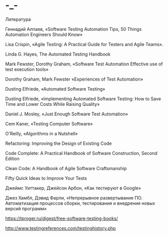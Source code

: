 # -_-

Литература

Геннадий Алпаев, «Software Testing Automation Tips, 50 Things Automation Engineers Should Know»

Lisa Crispin, «Agile Testing: A Practical Guide for Testers and Agile Teams». 

Linda G. Hayes, The Automated Testing Handbook

Mark Fewster, Dorothy Graham, «Software Test Automation Effective use of test execution tools»

Dorothy Graham, Mark Fewster «Experiences of Test Automation»

Dusting Elfriede, «Automated Software Testing»

Dusting Elfriede, «Implementing Automated Software Testing: How to Save Time and Lower Costs While Raising Quality»

Daniel J. Mosley, «Just Enough Software Test Automation»

Cem Kaner, «Testing Computer Software»

O'Reilly, «Algorithms in a Nutshell»

Refactoring: Improving the Design of Existing Code

Code Complete: A Practical Handbook of Software Construction, Second Edition

Clean Code: A Handbook of Agile Software Craftsmanship

Fifty Quick Ideas to Improve Your Tests

Джеймс Уиттакер, Джейсон Арбон, «Как тестируют в Google»

Джез Хамбл, Дэвид Фарли, «Непрерывное развертывание ПО. Автоматизация процессов сборки, тестирования и внедрения новых версий программ»

https://tproger.ru/digest/free-software-testing-books/

http://www.testingreferences.com/testinghistory.php

